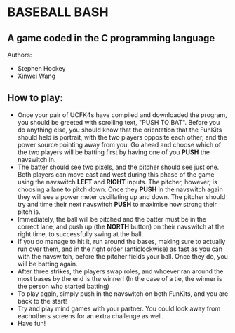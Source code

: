 # BASEBALL BASH
## A game coded in the C programming language
Authors:
- Stephen Hockey
- Xinwei Wang

## How to play:
- Once your pair of UCFK4s have compiled and downloaded the program, you should be greeted with scrolling text, "PUSH TO BAT". Before you do anything else, you should know that the orientation that the FunKits should held is portrait, with the two players opposite each other, and the power source pointing away from you. Go ahead and choose which of the two players will be batting first by having one of you **PUSH** the navswitch in.
- The batter should see two pixels, and the pitcher should see just one. Both players can move east and west during this phase of the game using the navswitch **LEFT** and **RIGHT** inputs. The pitcher, however, is choosing a lane to pitch down. Once they **PUSH** in the navswitch again they will see a power meter oscillating up and down. The pitcher should try and time their next navswitch **PUSH** to maximise how strong their pitch is.
- Immediately, the ball will be pitched and the batter must be in the correct lane, and push up (the **NORTH** button) on their navswitch at the right time, to successfully swing at the ball.
- If you do manage to hit it, run around the bases, making sure to actually run over them, and in the right order (anticlockwise) as fast as you can with the navswitch, before the pitcher fields your ball. Once they do, you will be batting again.
- After three strikes, the players swap roles, and whoever ran around the most bases by the end is the winner! (In the case of a tie, the winner is the person who started batting)
- To play again, simply push in the navswitch on both FunKits, and you are back to the start!
- Try and play mind games with your partner. You could look away from eachothers screens for an extra challenge as well.
- Have fun!

